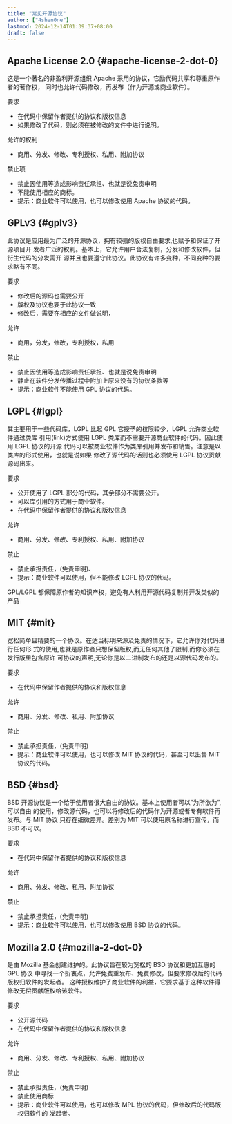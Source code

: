 ```yaml
---
title: "常见开源协议"
author: ["4shen0ne"]
lastmod: 2024-12-14T01:39:37+08:00
draft: false
---
```


## Apache License 2.0 {#apache-license-2-dot-0}

这是一个著名的非盈利开源组织 Apache 采用的协议，它励代码共享和尊重原作者的著作权，
同时也允许代码修改，再发布（作为开源或商业软件）。

要求

-   在代码中保留作者提供的协议和版权信息
-   如果修改了代码，则必须在被修改的文件中进行说明。

允许的权利

-   商用、分发、修改、专利授权、私用、附加协议

禁止项

-   禁止因使用等造成影响责任承担、也就是说免责申明
-   不能使用相应的商标。
-   提示：商业软件可以使用，也可以修改使用 Apache 协议的代码。


## GPLv3 {#gplv3}

此协议是应用最为广泛的开源协议，拥有较强的版权自由要求,也赋予和保证了开源项目开
发者广泛的权利。基本上，它允许用户合法复制，分发和修改软件，但衍生代码的分发需开
源并且也要遵守此协议。此协议有许多变种，不同变种的要求略有不同。

要求

-   修改后的源码也需要公开
-   版权及协议也要于此协议一致
-   修改后，需要在相应的文件做说明，

允许

-   商用，分发，修改，专利授权，私用

禁止

-   禁止因使用等造成影响责任承担、也就是说免责申明
-   静止在软件分发传播过程中附加上原来没有的协议条款等
-   提示：商业软件不能使用 GPL 协议的代码。


## LGPL {#lgpl}

其主要用于一些代码库，LGPL 比起 GPL 它授予的权限较少，LGPL 允许商业软件通过类库
引用(link)方式使用 LGPL 类库而不需要开源商业软件的代码。因此使用 LGPL 协议的开源
代码可以被商业软件作为类库引用并发布和销售。注意是以类库的形式使用，也就是说如果
修改了源代码的话则也必须使用 LGPL 协议贡献源码出来。

要求

-   公开使用了 LGPL 部分的代码，其余部分不需要公开。
-   可以库引用的方式用于商业软件。
-   在代码中保留作者提供的协议和版权信息

允许

-   商用、分发、修改、专利授权、私用、附加协议

禁止

-   禁止承担责任，(免责申明)、
-   提示：商业软件可以使用，但不能修改 LGPL 协议的代码。

GPL/LGPL 都保障原作者的知识产权，避免有人利用开源代码复制并开发类似的产品


## MIT {#mit}

宽松简单且精要的一个协议。在适当标明来源及免责的情况下，它允许你对代码进行任何形
式的使用,也就是原作者只想保留版权,而无任何其他了限制,而你必须在发行版里包含原许
可协议的声明,无论你是以二进制发布的还是以源代码发布的。

要求

-   在代码中保留作者提供的协议和版权信息

允许

-   商用、分发、修改、私用、附加协议

禁止

-   禁止承担责任，(免责申明)
-   提示：商业软件可以使用，也可以修改 MIT 协议的代码，甚至可以出售 MIT 协议的代码。


## BSD {#bsd}

BSD 开源协议是一个给于使用者很大自由的协议。基本上使用者可以”为所欲为”,可以自由
的使用，修改源代码，也可以将修改后的代码作为开源或者专有软件再发布。与 MIT 协议
只存在细微差异。差别为 MIT 可以使用原名称进行宣传，而 BSD 不可以。

要求

-   在代码中保留作者提供的协议和版权信息

允许

-   商用、分发、修改、私用、附加协议

禁止

-   禁止承担责任，(免责申明)
-   提示：商业软件可以使用，也可以修改使用 BSD 协议的代码。


## Mozilla 2.0 {#mozilla-2-dot-0}

是由 Mozilla 基金创建维护的。此协议旨在较为宽松的 BSD 协议和更加互惠的 GPL 协议
中寻找一个折衷点，允许免费重发布、免费修改，但要求修改后的代码版权归软件的发起者。
这种授权维护了商业软件的利益，它要求基于这种软件得修改无偿贡献版权给该软件。

要求

-   公开源代码
-   在代码中保留作者提供的协议和版权信息

允许

-   商用、分发、修改、专利授权、私用、附加协议

禁止

-   禁止承担责任，(免责申明)
-   禁止使用商标
-   提示：商业软件可以使用，也可以修改 MPL 协议的代码，但修改后的代码版权归软件的
    发起者。
